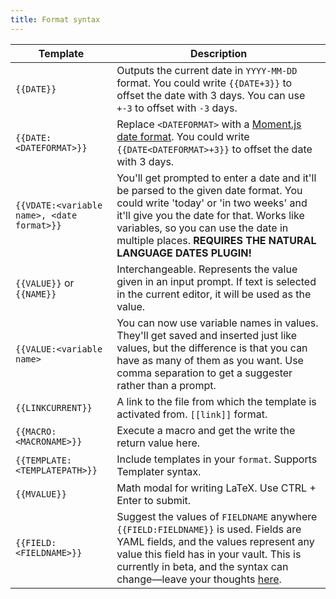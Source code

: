 ```yaml
---
title: Format syntax
---
```


| Template                                   | Description                                                                                                                                                                                                                                                                         |
| ------------------------------------------ | ----------------------------------------------------------------------------------------------------------------------------------------------------------------------------------------------------------------------------------------------------------------------------------- |
| `{{DATE}}`                                 | Outputs the current date in `YYYY-MM-DD` format. You could write `{{DATE+3}}` to offset the date with 3 days. You can use `+-3` to offset with `-3` days.                                                                                                                                                                                                                                    |
| `{{DATE:<DATEFORMAT>}}`                    | Replace `<DATEFORMAT>` with a [Moment.js date format](https://momentjs.com/docs/#/displaying/format/). You could write `{{DATE<DATEFORMAT>+3}}` to offset the date with 3 days.                                                                                                                                                                              |
| `{{VDATE:<variable name>, <date format>}}` | You'll get prompted to enter a date and it'll be parsed to the given date format. You could write 'today' or 'in two weeks' and it'll give you the date for that. Works like variables, so you can use the date in multiple places. **REQUIRES THE NATURAL LANGUAGE DATES PLUGIN!** |
| `{{VALUE}}` or `{{NAME}}`                  | Interchangeable. Represents the value given in an input prompt. If text is selected in the current editor, it will be used as the value.                                                                                                                                             |
| `{{VALUE:<variable name>`                  | You can now use variable names in values. They'll get saved and inserted just like values, but the difference is that you can have as many of them as you want. Use comma separation to get a suggester rather than a prompt.                                                       |
| `{{LINKCURRENT}}`                          | A link to the file from which the template is activated from. `[[link]]` format.                                                                                                                                                                                                    |
| `{{MACRO:<MACRONAME>}}`                    | Execute a macro and get the write the return value here.                                                                                                                                                                                                                            |
| `{{TEMPLATE:<TEMPLATEPATH>}}`              | Include templates in your `format`. Supports Templater syntax.                                                                                                                                                                                                                                                                                    |
| `{{MVALUE}}`                               | Math modal for writing LaTeX. Use CTRL + Enter to submit. |                                                                                                                                                                                                                                                                         
| `{{FIELD:<FIELDNAME>}}`                    | Suggest the values of `FIELDNAME` anywhere `{{FIELD:FIELDNAME}}` is used. Fields are YAML fields, and the values represent any value this field has in your vault. This is currently in beta, and the syntax can change—leave your thoughts [here](https://github.com/chhoumann/quickadd/issues/337).                                                                                                                                                                                                                                                 |
